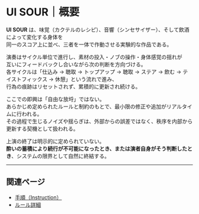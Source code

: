 # UI SOUR｜概要

**UI SOUR** は、味覚（カクテルのレシピ）、音響（シンセサイザー）、そして飲酒によって変化する身体を  
同一のスコア上に並べ、三者を一体で作動させる実験的な作品である。

演奏はサイクル単位で進行し、素材の投入・ノブの操作・身体感覚の揺れが  
互いにフィードバックし合いながら次の判断を方向づける。  
各サイクルは「仕込み → 聴取 → トップアップ → 聴取 → ステア → 飲む → テイストフィックス → 休憩」という流れで進み、  
行為の痕跡はリセットされず、累積的に更新され続ける。

ここでの即興は「自由な放埒」ではない。  
あらかじめ定められたルールと制約のもとで、最小限の修正や追加がリアルタイムに行われる。  
その過程で生じるノイズや揺らぎは、外部からの誤差ではなく、秩序を内部から更新する契機として扱われる。

上演の終了は明示的に定められていない。  
**酔いの蓄積により続行が不可能になったとき、または演者自身がそう判断したとき**、システムの限界として自然に終結する。

---

## 関連ページ
- [手順（Instruction）](instruction.md)
- [ルール詳細](rules-detail.md)  
